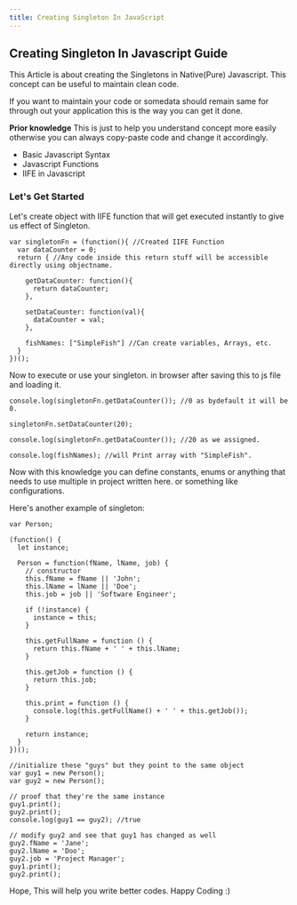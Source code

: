 ```yaml
---
title: Creating Singleton In JavaScript
---
```


## Creating Singleton In Javascript Guide

This Article is about creating the Singletons in Native(Pure) Javascript. This concept can be useful to maintain clean code.


If you want to maintain your code or somedata should remain same for through out your application this is the way you can get it done.


**Prior knowledge**
This is just to help you understand concept more easily otherwise you can always copy-paste code and change it accordingly.

- Basic Javascript Syntax
- Javascript Functions
- IIFE in Javascript



### Let's Get Started

Let's create object with IIFE function that will get executed instantly to give us effect of Singleton.

```
var singletonFn = (function(){ //Created IIFE Function
  var dataCounter = 0;
  return { //Any code inside this return stuff will be accessible directly using objectname.
    
    getDataCounter: function(){
      return dataCounter;
    },
  
    setDataCounter: function(val){
      dataCounter = val;
    },
    
    fishNames: ["SimpleFish"] //Can create variables, Arrays, etc.
  }
})();
```

Now to execute or use your singleton. in browser after saving this to js file and loading it.

```
console.log(singletonFn.getDataCounter()); //0 as bydefault it will be 0.

singletonFn.setDataCounter(20);

console.log(singletonFn.getDataCounter()); //20 as we assigned.

console.log(fishNames); //will Print array with "SimpleFish".
```


Now with this knowledge you can define constants, enums or anything that needs to use multiple in project written here. or something like configurations.

Here's another example of singleton:
```
var Person;

(function() {
  let instance;

  Person = function(fName, lName, job) {
    // constructor
    this.fName = fName || 'John';
    this.lName = lName || 'Doe';
    this.job = job || 'Software Engineer';
    
    if (!instance) {
      instance = this;
    }

    this.getFullName = function () {
      return this.fName + ' ' + this.lName;
    }
    
    this.getJob = function () {
      return this.job;
    }

    this.print = function () {
      console.log(this.getFullName() + ' ' + this.getJob());
    }

    return instance;
  }
})();

//initialize these "guys" but they point to the same object
var guy1 = new Person();
var guy2 = new Person();

// proof that they're the same instance
guy1.print();
guy2.print();
console.log(guy1 == guy2); //true

// modify guy2 and see that guy1 has changed as well
guy2.fName = 'Jane';
guy2.lName = 'Doo';
guy2.job = 'Project Manager';
guy1.print();
guy2.print();
```

Hope, This will help you write better codes. Happy Coding :)
